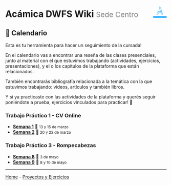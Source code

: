 <div style="float: right; padding-top: 1.85em;">
  <img style="width: 3em" src="/assets/acamica.jpg">
</div>

# Acámica DWFS Wiki <span style="font-weight: normal; font-size: 0.8em; color: grey;">Sede Centro</span>

## 📅 Calendario 

Esta es tu herramienta para hacer un seguimiento de la cursada!

En el calendario vas a encontrar una reseña de las clases presenciales, junto al material con el que estuvimos trabajando (actividades, ejercicios, presentaciones), y el o los capítulos de la plataforma que están relacionados.

También encontrarás bibliografía relacionada a la temática con la que estuvimos trabajando: videos, artículos y también libros.

Y si ya practicaste con las actividades de la plataforma y querés seguir poniéndote a prueba, ejercicios vinculados para practicar! 🚀

<!--
### Introducción

* [Semana 0 - Introducción a Internet](/semana-00.md)

### Trabajo Práctico 2 - HomeBanking -->

### Trabajo Práctico 1 - CV Online

* [**Semana 1**](semana-01.md) 📆 <small>13 y 15 de marzo</small>
* [**Semana 2**](semana-02.md) 📆 <small>20 y 22 de marzo</small>

### Trabajo Práctico 3 - Rompecabezas

* [**Semana 8**](semana-08.md) 📆 <small>3 de mayo</small>
* [**Semana 9**](semana-09.md) 📆 <small>8 y 10 de mayo</small>

----

[Home](/readme.md) - [Proyectos y Ejercicios](/proyectos-y-ejercicios.md)